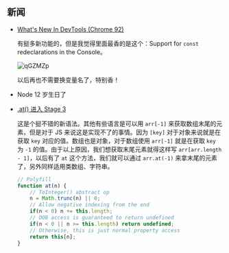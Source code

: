 ## 新闻

- [What's New In DevTools (Chrome 92)](https://developer.chrome.com/blog/new-in-devtools-92/)
    
    有挺多新功能的，但是我觉得里面最香的是这个：Support for `const` redeclarations in the Console。

    ![qGZMZp](https://yck-1254263422.file.myqcloud.com/uPic/qGZMZp.jpg)

    以后再也不需要换变量名了，特别香！

- Node 12 岁生日了    
- [.at() 进入 Stage 3](https://github.com/tc39/proposal-relative-indexing-method)

    这是个挺不错的新语法。其他有些语言是可以用 `arr[-1]` 来获取数组末尾的元素，但是对于 JS 来说这是实现不了的事情。因为 `[key]` 对于对象来说就是在获取 `key` 对应的值。数组也是对象，对于数组使用 `arr[-1]` 就是在获取 `key` 为 `-1` 的值。由于以上原因，我们想获取末尾元素就得这样写 `arr[arr.length - 1]`，以后有了 `at` 这个方法，我们就可以通过 `arr.at(-1)` 来拿末尾的元素了，另外同样适用类数组、字符串。

    ```js
    // Polyfill
    function at(n) {
        // ToInteger() abstract op
        n = Math.trunc(n) || 0;
        // Allow negative indexing from the end
        if(n < 0) n += this.length;
        // OOB access is guaranteed to return undefined
        if(n < 0 || n >= this.length) return undefined;
        // Otherwise, this is just normal property access
        return this[n];
    }
    ```